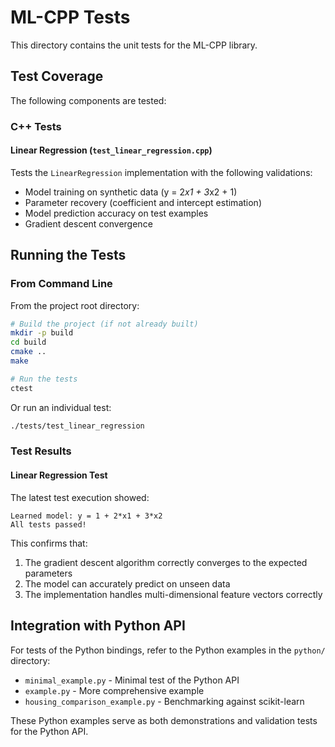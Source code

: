# ML-CPP Tests

This directory contains the unit tests for the ML-CPP library.

## Test Coverage

The following components are tested:

### C++ Tests

#### Linear Regression (`test_linear_regression.cpp`)

Tests the `LinearRegression` implementation with the following validations:
- Model training on synthetic data (y = 2*x1 + 3*x2 + 1)
- Parameter recovery (coefficient and intercept estimation)
- Model prediction accuracy on test examples
- Gradient descent convergence

## Running the Tests

### From Command Line

From the project root directory:

```bash
# Build the project (if not already built)
mkdir -p build
cd build
cmake ..
make

# Run the tests
ctest
```

Or run an individual test:

```bash
./tests/test_linear_regression
```

### Test Results

#### Linear Regression Test

The latest test execution showed:

```
Learned model: y = 1 + 2*x1 + 3*x2
All tests passed!
```

This confirms that:
1. The gradient descent algorithm correctly converges to the expected parameters
2. The model can accurately predict on unseen data
3. The implementation handles multi-dimensional feature vectors correctly

## Integration with Python API

For tests of the Python bindings, refer to the Python examples in the `python/` directory:
- `minimal_example.py` - Minimal test of the Python API
- `example.py` - More comprehensive example
- `housing_comparison_example.py` - Benchmarking against scikit-learn

These Python examples serve as both demonstrations and validation tests for the Python API.